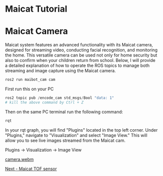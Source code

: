 # Maicat Tutorial
# Maicat Camera
Maicat system features an advanced functionality with its Maicat camera, designed for streaming video, conducting facial recognition, and monitoring the home. This versatile camera can be used not only for home security but also to confirm when your children return from school. Below, I will provide a detailed explanation of how to operate the ROS topics to manage both streaming and image capture using the Maicat camera.

```python
ros2 run maibot_cam cam
```
First run this on your PC


```python
ros2 topic pub /encode_cam std_msgs/Bool "data: 1"
# kill the above command by Ctrl + Z
```
Then on the same PC terminal run the following command:
```python
rqt
```
In your rqt graph, you will find "Plugins" located in the top left corner. Under "Plugins," navigate to "Visualization" and select "Image View." This will allow you to see live images streamed from the Maicat cam.

Plugins -> Visualization -> Image View

[camera.webm](https://github.com/macroact/maicat_tutorial/assets/106013071/eb620e88-22f9-40d6-8518-54440af4eda2)


[Next - Maicat TOF sensor](../05_maicat_tof_sensor/README.md)
